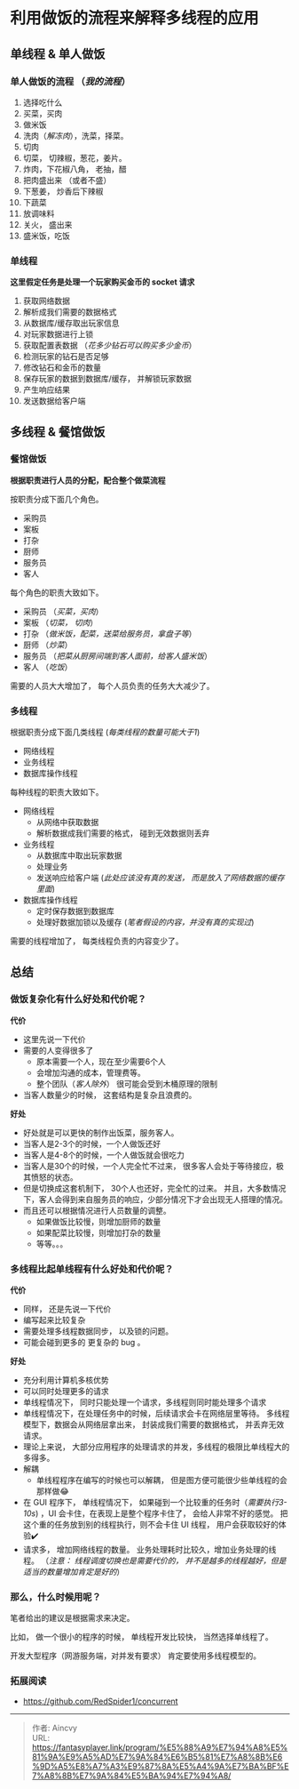 # 利用做饭的流程来解释多线程的应用




## 单线程 & 单人做饭

### 单人做饭的流程  （*我的流程*）

1. 选择吃什么
2. 买菜，买肉
3. 做米饭
4. 洗肉（*解冻肉*），洗菜，择菜。
5. 切肉
6. 切菜， 切辣椒，葱花，姜片。
7. 炸肉，下花椒八角， 老抽，醋
8. 把肉盛出来 （或者不盛）
9. 下葱姜， 炒香后下辣椒
10. 下蔬菜
11. 放调味料
12. 关火， 盛出来
13. 盛米饭，吃饭



### 单线程

**这里假定任务是处理一个玩家购买金币的 socket 请求**

1. 获取网络数据
2. 解析成我们需要的数据格式
3. 从数据库/缓存取出玩家信息
4. 对玩家数据进行上锁
5. 获取配置表数据 （*花多少钻石可以购买多少金币*）
6. 检测玩家的钻石是否足够
7. 修改钻石和金币的数量
8. 保存玩家的数据到数据库/缓存， 并解锁玩家数据
9. 产生响应结果
10. 发送数据给客户端



## 多线程 & 餐馆做饭

### 餐馆做饭

**根据职责进行人员的分配，配合整个做菜流程**

按职责分成下面几个角色。

- 采购员  
- 案板        
- 打杂        
- 厨师      
- 服务员    
- 客人        



每个角色的职责大致如下。

- 采购员    （*买菜，买肉*）
- 案板        （*切菜， 切肉*）
- 打杂        （*做米饭，配菜，送菜给服务员，拿盘子等*）
- 厨师        （*炒菜*）
- 服务员    （*把菜从厨房间端到客人面前，给客人盛米饭*）
- 客人        （*吃饭*）

需要的人员大大增加了， 每个人员负责的任务大大减少了。



### 多线程

根据职责分成下面几类线程 (*每类线程的数量可能大于1*)

- 网络线程
- 业务线程
- 数据库操作线程



每种线程的职责大致如下。

- 网络线程        
  - 从网络中获取数据
  - 解析数据成我们需要的格式， 碰到无效数据则丢弃
- 业务线程
  - 从数据库中取出玩家数据
  - 处理业务
  - 发送响应给客户端         (*此处应该没有真的发送， 而是放入了网络数据的缓存里面*)
- 数据库操作线程
  - 定时保存数据到数据库
  - 处理好数据加锁以及缓存       (*笔者假设的内容，并没有真的实现过*)

需要的线程增加了， 每类线程负责的内容变少了。



## 总结

### 做饭复杂化有什么好处和代价呢？

**代价**

- 这里先说一下代价
- 需要的人变得很多了 
  - 原本需要一个人，现在至少需要6个人
  - 会增加沟通的成本，管理费等。
  - 整个团队（*客人除外*） 很可能会受到木桶原理的限制
- 当客人数量少的时候， 这套结构是复杂且浪费的。

**好处**

- 好处就是可以更快的制作出饭菜，服务客人。
- 当客人是2-3个的时候，一个人做饭还好
- 当客人是4-8个的时候，一个人做饭就会很吃力
- 当客人是30个的时候，一个人完全忙不过来， 很多客人会处于等待接应，极其愤怒的状态。
- 但是切换成这套机制下， 30个人也还好，完全忙的过来。 并且，大多数情况下，客人会得到来自服务员的响应，少部分情况下才会出现无人搭理的情况。 
- 而且还可以根据情况进行人员数量的调整。
  - 如果做饭比较慢，则增加厨师的数量
  - 如果配菜比较慢，则增加打杂的数量
  - 等等。。。



### 多线程比起单线程有什么好处和代价呢？

**代价**

- 同样， 还是先说一下代价
- 编写起来比较复杂
- 需要处理多线程数据同步， 以及锁的问题。
- 可能会碰到更多的 更复杂的 bug 。



**好处**

- 充分利用计算机多核优势
- 可以同时处理更多的请求
- 单线程情况下， 同时只能处理一个请求，多线程则同时能处理多个请求
- 单线程情况下，在处理任务中的时候，后续请求会卡在网络层里等待。 多线程模型下，数据会从网络层拿出来， 封装成我们需要的数据格式， 并丢弃无效请求。
- 理论上来说， 大部分应用程序的处理请求的并发，多线程的极限比单线程大的多得多。
- 解耦
  - 单线程程序在编写的时候也可以解耦， 但是图方便可能很少些单线程的会那样做:joy:
- 在 GUI 程序下， 单线程情况下， 如果碰到一个比较重的任务时（*需要执行3-10s*) ，UI 会卡住，在表现上是整个程序卡住了， 会给人非常不好的感觉。  把这个重的任务放到别的线程执行，则不会卡住 UI 线程， 用户会获取较好的体验:heavy_check_mark:
- 请求多， 增加网络线程的数量。 业务处理耗时比较久，增加业务处理的线程。 （*注意： 线程调度切换也是需要代价的， 并不是越多的线程越好，但是适当的数量增加肯定是好的*）



### 那么，什么时候用呢？

笔者给出的建议是根据需求来决定。

比如， 做一个很小的程序的时候， 单线程开发比较快， 当然选择单线程了。 

开发大型程序（网游服务端，对并发有要求） 肯定要使用多线程模型的。 



### 拓展阅读

- https://github.com/RedSpider1/concurrent



---

> 作者: Aincvy  
> URL: https://fantasyplayer.link/program/%E5%88%A9%E7%94%A8%E5%81%9A%E9%A5%AD%E7%9A%84%E6%B5%81%E7%A8%8B%E6%9D%A5%E8%A7%A3%E9%87%8A%E5%A4%9A%E7%BA%BF%E7%A8%8B%E7%9A%84%E5%BA%94%E7%94%A8/  

